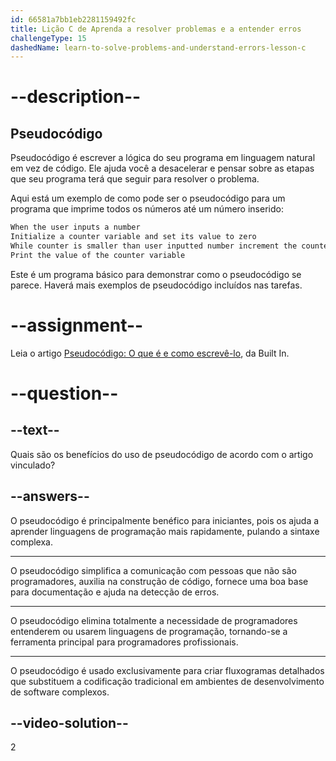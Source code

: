 ```yaml
---
id: 66581a7bb1eb2281159492fc
title: Lição C de Aprenda a resolver problemas e a entender erros
challengeType: 15
dashedName: learn-to-solve-problems-and-understand-errors-lesson-c
---
```


# --description--

## Pseudocódigo

Pseudocódigo é escrever a lógica do seu programa em linguagem natural em vez de código. Ele ajuda você a desacelerar e pensar sobre as etapas que seu programa terá que seguir para resolver o problema.

Aqui está um exemplo de como pode ser o pseudocódigo para um programa que imprime todos os números até um número inserido:

```bash
When the user inputs a number
Initialize a counter variable and set its value to zero
While counter is smaller than user inputted number increment the counter by one
Print the value of the counter variable
```

Este é um programa básico para demonstrar como o pseudocódigo se parece. Haverá mais exemplos de pseudocódigo incluídos nas tarefas.

# --assignment--

Leia o artigo <a href="https://builtin.com/data-science/pseudocode" target="_blank"> Pseudocódigo: O que é e como escrevê-lo</a>, da Built In.

# --question--

## --text--

Quais são os benefícios do uso de pseudocódigo de acordo com o artigo vinculado?

## --answers--

O pseudocódigo é principalmente benéfico para iniciantes, pois os ajuda a aprender linguagens de programação mais rapidamente, pulando a sintaxe complexa.

---

O pseudocódigo simplifica a comunicação com pessoas que não são programadores, auxilia na construção de código, fornece uma boa base para documentação e ajuda na detecção de erros.

---

O pseudocódigo elimina totalmente a necessidade de programadores entenderem ou usarem linguagens de programação, tornando-se a ferramenta principal para programadores profissionais.

---

O pseudocódigo é usado exclusivamente para criar fluxogramas detalhados que substituem a codificação tradicional em ambientes de desenvolvimento de software complexos.

## --video-solution--

2
